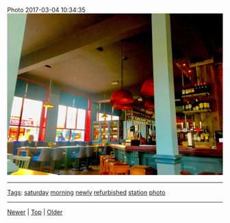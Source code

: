 <!--
title: Photo 2017-03-04 10
date: 2020-06-28T14:56:50.766Z
tags: saturday, morning, newly, refurbished, station, photo
-->









Photo 2017-03-04 10:34:35
![](157977892072-0.jpg)

<!--BOTTOM-POST-NAVIGATION-->
---

[Tags](tags.md): [saturday](tag-saturday.md) [morning](tag-morning.md) [newly](tag-newly.md) [refurbished](tag-refurbished.md) [station](tag-station.md) [photo](tag-photo.md)

---

[Newer](154079674677.md) | [Top](index.md) | [Older](92953987607.md)